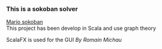 ### This is a sokoban solver
[Mario sokoban](https://en.wikipedia.org/wiki/Sokoban)  
This project has been develop in Scala and use graph theory

ScalaFX is used for the GUI
*By Romain Michau*
